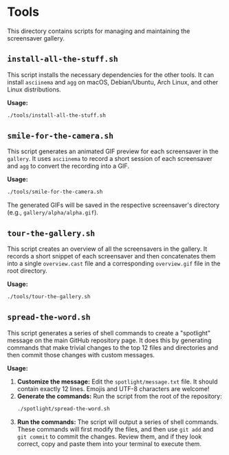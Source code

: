 # Tools

This directory contains scripts for managing and maintaining the screensaver gallery.

## `install-all-the-stuff.sh`

This script installs the necessary dependencies for the other tools. It can install `asciinema` and `agg` on macOS, Debian/Ubuntu, Arch Linux, and other Linux distributions.

**Usage:**
```bash
./tools/install-all-the-stuff.sh
```

## `smile-for-the-camera.sh`

This script generates an animated GIF preview for each screensaver in the `gallery`. It uses `asciinema` to record a short session of each screensaver and `agg` to convert the recording into a GIF.

**Usage:**
```bash
./tools/smile-for-the-camera.sh
```
The generated GIFs will be saved in the respective screensaver's directory (e.g., `gallery/alpha/alpha.gif`).

## `tour-the-gallery.sh`

This script creates an overview of all the screensavers in the gallery. It records a short snippet of each screensaver and then concatenates them into a single `overview.cast` file and a corresponding `overview.gif` file in the root directory.

**Usage:**
```bash
./tools/tour-the-gallery.sh
```

## `spread-the-word.sh`

This script generates a series of shell commands to create a "spotlight" message on the main GitHub repository page. It does this by generating commands that make trivial changes to the top 12 files and directories and then commit those changes with custom messages.

**Usage:**

1.  **Customize the message:** Edit the `spotlight/message.txt` file. It should contain exactly 12 lines. Emojis and UTF-8 characters are welcome!
2.  **Generate the commands:** Run the script from the root of the repository:
    ```bash
    ./spotlight/spread-the-word.sh
    ```
3.  **Run the commands:** The script will output a series of shell commands. These commands will first modify the files, and then use `git add` and `git commit` to commit the changes. Review them, and if they look correct, copy and paste them into your terminal to execute them.
 
 
 
 
 
 
 
 
